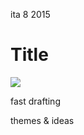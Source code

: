 <permalink>ita</permalink>
<month>8</month>
<year>2015</year>

# Title

![](/articles/artificial/images/chessboard-gen0.PNG)

<hidden>fast drafting</hidden>

<hidden>themes & ideas</hidden>